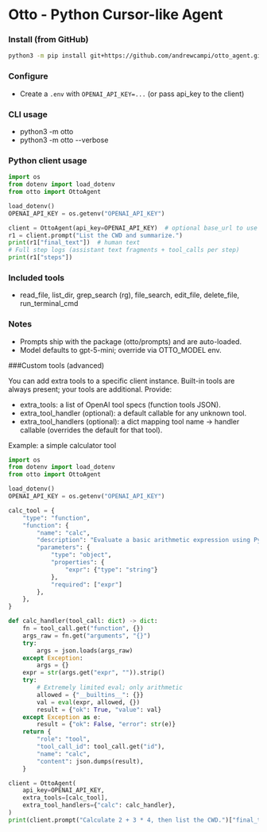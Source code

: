 # Otto - Python Cursor-like Agent

### Install (from GitHub)

```bash
python3 -m pip install git+https://github.com/andrewcampi/otto_agent.git
```

### Configure

- Create a `.env` with `OPENAI_API_KEY=...` (or pass api_key to the client)

### CLI usage

- python3 -m otto
- python3 -m otto --verbose

### Python client usage

```python
import os
from dotenv import load_dotenv
from otto import OttoAgent

load_dotenv()
OPENAI_API_KEY = os.getenv("OPENAI_API_KEY")

client = OttoAgent(api_key=OPENAI_API_KEY)  # optional base_url to use local models
r1 = client.prompt("List the CWD and summarize.")
print(r1["final_text"])  # human text
# Full step logs (assistant text fragments + tool_calls per step)
print(r1["steps"])      
```

### Included tools

- read_file, list_dir, grep_search (rg), file_search, edit_file, delete_file, run_terminal_cmd

### Notes

- Prompts ship with the package (otto/prompts) and are auto-loaded.
- Model defaults to gpt-5-mini; override via OTTO_MODEL env.

###Custom tools (advanced)

You can add extra tools to a specific client instance. Built-in tools are always present; your tools are additional. Provide:
- extra_tools: a list of OpenAI tool specs (function tools JSON).
- extra_tool_handler (optional): a default callable for any unknown tool.
- extra_tool_handlers (optional): a dict mapping tool name → handler callable (overrides the default for that tool).

Example: a simple calculator tool
```python
import os
from dotenv import load_dotenv
from otto import OttoAgent

load_dotenv()
OPENAI_API_KEY = os.getenv("OPENAI_API_KEY")

calc_tool = {
    "type": "function",
    "function": {
        "name": "calc",
        "description": "Evaluate a basic arithmetic expression using Python eval in a restricted scope.",
        "parameters": {
            "type": "object",
            "properties": {
                "expr": {"type": "string"}
            },
            "required": ["expr"]
        },
    },
}

def calc_handler(tool_call: dict) -> dict:
    fn = tool_call.get("function", {})
    args_raw = fn.get("arguments", "{}")
    try:
        args = json.loads(args_raw)
    except Exception:
        args = {}
    expr = str(args.get("expr", "")).strip()
    try:
        # Extremely limited eval; only arithmetic
        allowed = {"__builtins__": {}}
        val = eval(expr, allowed, {})
        result = {"ok": True, "value": val}
    except Exception as e:
        result = {"ok": False, "error": str(e)}
    return {
        "role": "tool",
        "tool_call_id": tool_call.get("id"),
        "name": "calc",
        "content": json.dumps(result),
    }

client = OttoAgent(
    api_key=OPENAI_API_KEY,
    extra_tools=[calc_tool],
    extra_tool_handlers={"calc": calc_handler},
)
print(client.prompt("Calculate 2 + 3 * 4, then list the CWD.")["final_text"])
```
